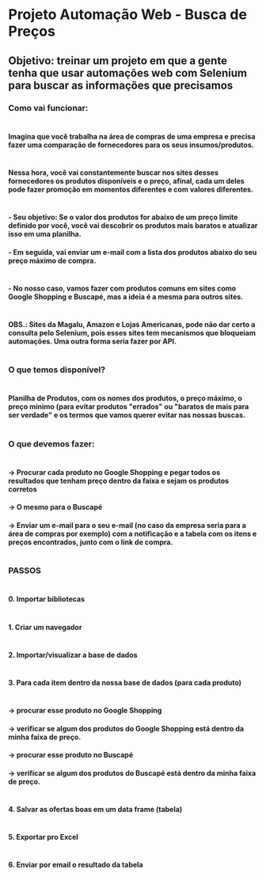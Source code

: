 
# Projeto Automação Web - Busca de Preços

## Objetivo: treinar um projeto em que a gente tenha que usar automações web com Selenium para buscar as informações que precisamos

### Como vai funcionar:
# 
#### Imagina que você trabalha na área de compras de uma empresa e precisa fazer uma comparação de fornecedores para os seus insumos/produtos.
# 
#### Nessa hora, você vai constantemente buscar nos sites desses fornecedores os produtos disponíveis e o preço, afinal, cada um deles pode fazer promoção em momentos diferentes e com valores diferentes.
# 
#### - Seu objetivo: Se o valor dos produtos for abaixo de um preço limite definido por você, você vai descobrir os produtos mais baratos e atualizar isso em uma planilha.
#### - Em seguida, vai enviar um e-mail com a lista dos produtos abaixo do seu preço máximo de compra.
# 
#### - No nosso caso, vamos fazer com produtos comuns em sites como Google Shopping e Buscapé, mas a ideia é a mesma para outros sites.
# 
#### OBS.: Sites da Magalu, Amazon e Lojas Americanas, pode não dar certo a consulta pelo Selenium, pois esses sites tem mecanismos que bloqueiam automações. Uma outra forma seria fazer por API.
# 
### O que temos disponível?
# 
#### Planilha de Produtos, com os nomes dos produtos, o preço máximo, o preço mínimo (para evitar produtos "errados" ou "baratos de mais para ser verdade" e os termos que vamos querer evitar nas nossas buscas.
# 
### O que devemos fazer:
# 
#### -> Procurar cada produto no Google Shopping e pegar todos os resultados que tenham preço dentro da faixa e sejam os produtos corretos
#### -> O mesmo para o Buscapé
#### -> Enviar um e-mail para o seu e-mail (no caso da empresa seria para a área de compras por exemplo) com a notificação e a tabela com os itens e preços encontrados, junto com o link de compra.
# 
### PASSOS
# 
#### 0. Importar bibliotecas
# 
#### 1. Criar um navegador
# 
#### 2. Importar/visualizar a base de dados
# 
#### 3. Para cada item dentro da nossa base de dados (para cada produto)
# 
#### -> procurar esse produto no Google Shopping
#### -> verificar se algum dos produtos do Google Shopping está dentro da minha faixa de preço.
#### -> procurar esse produto no Buscapé
#### -> verificar se algum dos produtos do Buscapé está dentro da minha faixa de preço.
#         
#### 4. Salvar as ofertas boas em um data frame (tabela)
# 
#### 5. Exportar pro Excel
# 
#### 6. Enviar por email o resultado da tabela
